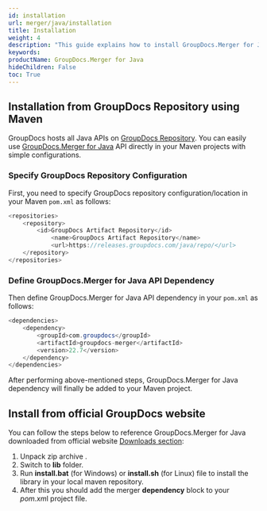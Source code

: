 ```yaml
---
id: installation
url: merger/java/installation
title: Installation
weight: 4
description: "This guide explains how to install GroupDocs.Merger for Java to your environment"
keywords:
productName: GroupDocs.Merger for Java
hideChildren: False
toc: True
---
```

## Installation from GroupDocs Repository using Maven

GroupDocs hosts all Java APIs on [GroupDocs Repository](https://releases.groupdocs.com/java/repo/). You can easily use [GroupDocs.Merger for Java](https://releases.groupdocs.com/java/repo/com/groupdocs/groupdocs-merger/) API directly in your Maven projects with simple configurations.

### Specify GroupDocs Repository Configuration

First, you need to specify GroupDocs repository configuration/location in your Maven `pom.xml` as follows: 

```java
<repositories>
	<repository>
		<id>GroupDocs Artifact Repository</id>
        	<name>GroupDocs Artifact Repository</name>
        	<url>https://releases.groupdocs.com/java/repo/</url>
	</repository>
</repositories>
```

### Define GroupDocs.Merger for Java API Dependency

Then define GroupDocs.Merger for Java API dependency in your `pom.xml` as follows:

```java
<dependencies>
    <dependency>
        <groupId>com.groupdocs</groupId>
        <artifactId>groupdocs-merger</artifactId>
        <version>22.7</version>
    </dependency>
</dependencies>
```

After performing above-mentioned steps, GroupDocs.Merger for Java dependency will finally be added to your Maven project.

## Install from official GroupDocs website

You can follow the steps below to reference GroupDocs.Merger for Java downloaded from official website [Downloads section](https://downloads.groupdocs.com/merger/java):

1. Unpack zip archive .
2. Switch to **lib** folder.
3. Run **install.bat** (for Windows) or **install.sh** (for Linux) file to install the library in your local maven repository.
4. After this you should add the merger **dependency** block to your *pom.xm*l project file.
